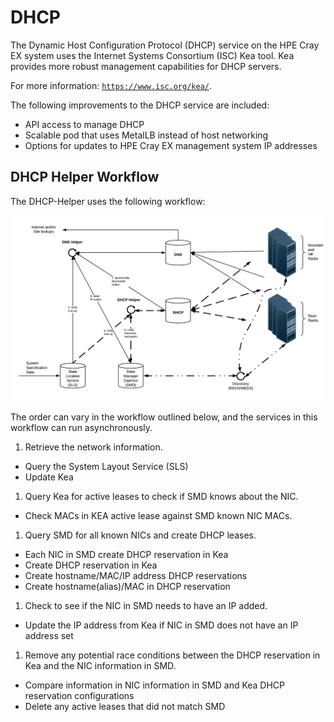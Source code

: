 # DHCP

The Dynamic Host Configuration Protocol \(DHCP\) service on the HPE Cray EX system uses the Internet Systems Consortium \(ISC\) Kea tool. Kea provides more robust management capabilities for DHCP servers.

For more information: [`https://www.isc.org/kea/`](https://www.isc.org/kea/).

The following improvements to the DHCP service are included:

- API access to manage DHCP
- Scalable pod that uses MetalLB instead of host networking
- Options for updates to HPE Cray EX management system IP addresses

## DHCP Helper Workflow

The DHCP-Helper uses the following workflow:

![DHCP Helper](../../../img/operations/DHCP_Helper.png)

The order can vary in the workflow outlined below, and the services in this workflow can run asynchronously.

1. Retrieve the network information.

- Query the System Layout Service \(SLS\)
- Update Kea

1. Query Kea for active leases to check if SMD knows about the NIC.

- Check MACs in KEA active lease against SMD known NIC MACs.

1. Query SMD for all known NICs and create DHCP leases.

- Each NIC in SMD create DHCP reservation in Kea
- Create DHCP reservation in Kea
- Create hostname/MAC/IP address DHCP reservations
- Create hostname\(alias\)/MAC in DHCP reservation

1. Check to see if the NIC in SMD needs to have an IP added.

- Update the IP address from Kea if NIC in SMD does not have an IP address set

1. Remove any potential race conditions between the DHCP reservation in Kea and the NIC information in SMD.

- Compare information in NIC information in SMD and Kea DHCP reservation configurations
- Delete any active leases that did not match SMD
